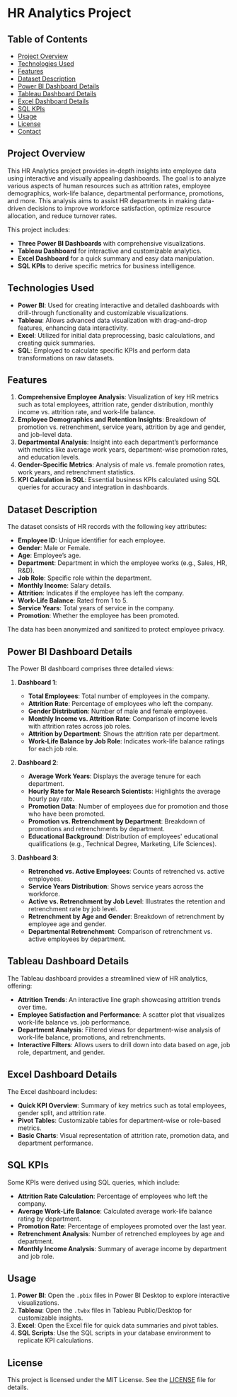 # HR Analytics Project

## Table of Contents
- [Project Overview](#project-overview)
- [Technologies Used](#technologies-used)
- [Features](#features)
- [Dataset Description](#dataset-description)
- [Power BI Dashboard Details](#power-bi-dashboard-details)
- [Tableau Dashboard Details](#tableau-dashboard-details)
- [Excel Dashboard Details](#excel-dashboard-details)
- [SQL KPIs](#sql-kpis)
- [Usage](#usage)
- [License](#license)
- [Contact](#contact)

## Project Overview
This HR Analytics project provides in-depth insights into employee data using interactive and visually appealing dashboards. The goal is to analyze various aspects of human resources such as attrition rates, employee demographics, work-life balance, departmental performance, promotions, and more. This analysis aims to assist HR departments in making data-driven decisions to improve workforce satisfaction, optimize resource allocation, and reduce turnover rates.

This project includes:
- **Three Power BI Dashboards** with comprehensive visualizations.
- **Tableau Dashboard** for interactive and customizable analytics.
- **Excel Dashboard** for a quick summary and easy data manipulation.
- **SQL KPIs** to derive specific metrics for business intelligence.

## Technologies Used
- **Power BI**: Used for creating interactive and detailed dashboards with drill-through functionality and customizable visualizations.
- **Tableau**: Allows advanced data visualization with drag-and-drop features, enhancing data interactivity.
- **Excel**: Utilized for initial data preprocessing, basic calculations, and creating quick summaries.
- **SQL**: Employed to calculate specific KPIs and perform data transformations on raw datasets.

## Features
1. **Comprehensive Employee Analysis**: Visualization of key HR metrics such as total employees, attrition rate, gender distribution, monthly income vs. attrition rate, and work-life balance.
2. **Employee Demographics and Retention Insights**: Breakdown of promotion vs. retrenchment, service years, attrition by age and gender, and job-level data.
3. **Departmental Analysis**: Insight into each department’s performance with metrics like average work years, department-wise promotion rates, and education levels.
4. **Gender-Specific Metrics**: Analysis of male vs. female promotion rates, work years, and retrenchment statistics.
5. **KPI Calculation in SQL**: Essential business KPIs calculated using SQL queries for accuracy and integration in dashboards.

## Dataset Description
The dataset consists of HR records with the following key attributes:
- **Employee ID**: Unique identifier for each employee.
- **Gender**: Male or Female.
- **Age**: Employee’s age.
- **Department**: Department in which the employee works (e.g., Sales, HR, R&D).
- **Job Role**: Specific role within the department.
- **Monthly Income**: Salary details.
- **Attrition**: Indicates if the employee has left the company.
- **Work-Life Balance**: Rated from 1 to 5.
- **Service Years**: Total years of service in the company.
- **Promotion**: Whether the employee has been promoted.

The data has been anonymized and sanitized to protect employee privacy.

## Power BI Dashboard Details
The Power BI dashboard comprises three detailed views:

1. **Dashboard 1**:
   - **Total Employees**: Total number of employees in the company.
   - **Attrition Rate**: Percentage of employees who left the company.
   - **Gender Distribution**: Number of male and female employees.
   - **Monthly Income vs. Attrition Rate**: Comparison of income levels with attrition rates across job roles.
   - **Attrition by Department**: Shows the attrition rate per department.
   - **Work-Life Balance by Job Role**: Indicates work-life balance ratings for each job role.

2. **Dashboard 2**:
   - **Average Work Years**: Displays the average tenure for each department.
   - **Hourly Rate for Male Research Scientists**: Highlights the average hourly pay rate.
   - **Promotion Data**: Number of employees due for promotion and those who have been promoted.
   - **Promotion vs. Retrenchment by Department**: Breakdown of promotions and retrenchments by department.
   - **Educational Background**: Distribution of employees' educational qualifications (e.g., Technical Degree, Marketing, Life Sciences).

3. **Dashboard 3**:
   - **Retrenched vs. Active Employees**: Counts of retrenched vs. active employees.
   - **Service Years Distribution**: Shows service years across the workforce.
   - **Active vs. Retrenchment by Job Level**: Illustrates the retention and retrenchment rate by job level.
   - **Retrenchment by Age and Gender**: Breakdown of retrenchment by employee age and gender.
   - **Departmental Retrenchment**: Comparison of retrenchment vs. active employees by department.

## Tableau Dashboard Details
The Tableau dashboard provides a streamlined view of HR analytics, offering:
- **Attrition Trends**: An interactive line graph showcasing attrition trends over time.
- **Employee Satisfaction and Performance**: A scatter plot that visualizes work-life balance vs. job performance.
- **Department Analysis**: Filtered views for department-wise analysis of work-life balance, promotions, and retrenchments.
- **Interactive Filters**: Allows users to drill down into data based on age, job role, department, and gender.

## Excel Dashboard Details
The Excel dashboard includes:
- **Quick KPI Overview**: Summary of key metrics such as total employees, gender split, and attrition rate.
- **Pivot Tables**: Customizable tables for department-wise or role-based metrics.
- **Basic Charts**: Visual representation of attrition rate, promotion data, and department performance.

## SQL KPIs
Some KPIs were derived using SQL queries, which include:
- **Attrition Rate Calculation**: Percentage of employees who left the company.
- **Average Work-Life Balance**: Calculated average work-life balance rating by department.
- **Promotion Rate**: Percentage of employees promoted over the last year.
- **Retrenchment Analysis**: Number of retrenched employees by age and department.
- **Monthly Income Analysis**: Summary of average income by department and job role.

## Usage
1. **Power BI**: Open the `.pbix` files in Power BI Desktop to explore interactive visualizations.
2. **Tableau**: Open the `.twbx` files in Tableau Public/Desktop for customizable insights.
3. **Excel**: Open the Excel file for quick data summaries and pivot tables.
4. **SQL Scripts**: Use the SQL scripts in your database environment to replicate KPI calculations.

## License
This project is licensed under the MIT License. See the [LICENSE](LICENSE) file for details.


